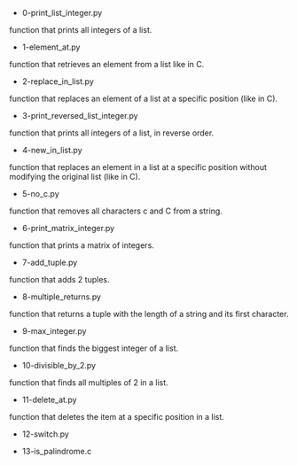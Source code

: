 * 0-print_list_integer.py

function that prints all integers of a list.

* 1-element_at.py

function that retrieves an element from a list like in C.

* 2-replace_in_list.py

function that replaces an element of a list at a specific position (like in C).

* 3-print_reversed_list_integer.py

function that prints all integers of a list, in reverse order.

* 4-new_in_list.py

function that replaces an element in a list at a specific position without modifying the original list (like in C).

* 5-no_c.py

function that removes all characters c and C from a string.

* 6-print_matrix_integer.py

function that prints a matrix of integers.

* 7-add_tuple.py

function that adds 2 tuples.

* 8-multiple_returns.py

function that returns a tuple with the length of a string and its first character.

* 9-max_integer.py

function that finds the biggest integer of a list.

* 10-divisible_by_2.py

function that finds all multiples of 2 in a list.

* 11-delete_at.py

function that deletes the item at a specific position in a list.

* 12-switch.py

* 13-is_palindrome.c
